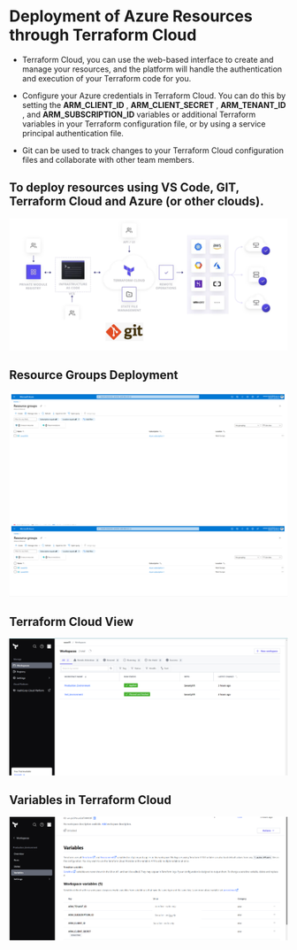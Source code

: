# Deployment of Azure Resources through Terraform Cloud

+ Terraform Cloud, you can use the web-based interface to create and manage your resources, and the platform will handle the authentication and execution of your Terraform code for you.

+ Configure your Azure credentials in Terraform Cloud. You can do this by setting the **ARM_CLIENT_ID** , **ARM_CLIENT_SECRET** , **ARM_TENANT_ID** , and **ARM_SUBSCRIPTION_ID** variables or additional Terraform variables in your Terraform configuration file, or by using a service principal authentication file.

+ Git can be used to track changes to your Terraform Cloud configuration files and collaborate with other team members.

## To deploy resources using VS Code, GIT, Terraform Cloud and Azure (or other clouds).
![Alt text](Media/1.png)

## Resource Groups Deployment
![Alt text](Media/2.png)

## Terraform Cloud View
![Alt text](Media/3.png)

## Variables in Terraform Cloud
![Alt text](Media/4.png)